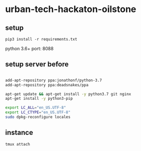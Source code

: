 # urban-tech-hackaton-oilstone

## setup
```
pip3 install -r requirements.txt
```

python 3.6+
port: 8088

## setup server before
```bash

add-apt-repository ppa:jonathonf/python-3.7
add-apt-repository ppa:deadsnakes/ppa

apt-get update && apt-get install -y python3.7 git nginx
apt-get install -y python3-pip

export LC_ALL="en_US.UTF-8"
export LC_CTYPE="en_US.UTF-8"
sudo dpkg-reconfigure locales
```

## instance
`tmux attach`
